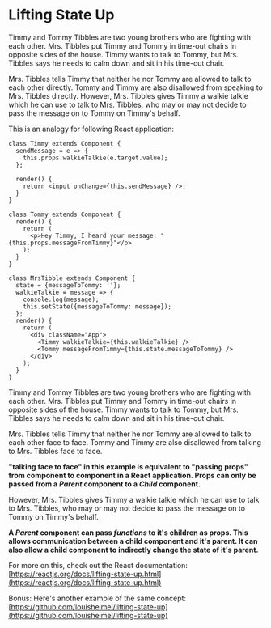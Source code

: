 # Lifting State Up
Timmy and Tommy Tibbles are two young brothers who are fighting with each other.  Mrs. Tibbles put Timmy and Tommy in time-out chairs in opposite sides of the house.  Timmy wants to talk to Tommy, but Mrs. Tibbles says he needs to calm down and sit in his time-out chair.  

Mrs. Tibbles tells Timmy that neither he nor Tommy are allowed to talk to each other directly.  Tommy and Timmy are also disallowed from speaking to Mrs. Tibbles directly.  However, Mrs. Tibbles gives Timmy a walkie talkie which he can use to talk to Mrs. Tibbles, who may or may not decide to pass the message on to Tommy on Timmy's behalf.

This is an analogy for following React application:

```
class Timmy extends Component {                                                         
  sendMessage = e => {                                                                  
    this.props.walkieTalkie(e.target.value);                                            
  };                                                                                    
                                                                                        
  render() {                                                                            
    return <input onChange={this.sendMessage} />;                                       
  }                                                                                     
}                                                                                       
                                                                                        
class Tommy extends Component {                                                         
  render() {                                                                            
    return (                                                                            
      <p>Hey Timmy, I heard your message: "{this.props.messageFromTimmy}"</p>           
    );                                                                                  
  }                                                                                     
}                                                                                       
                                                                                        
class MrsTibble extends Component {                                                     
  state = {messageToTommy: ''};                                                         
  walkieTalkie = message => {                                                           
    console.log(message);                                                               
    this.setState({messageToTommy: message});                                           
  };                                                                                    
  render() {                                                                            
    return (                                                                            
      <div className="App">                                                             
        <Timmy walkieTalkie={this.walkieTalkie} />                                      
        <Tommy messageFromTimmy={this.state.messageToTommy} />                          
      </div>                                                                            
    );                                                                                  
  }                                                                                     
}  
```

Timmy and Tommy Tibbles are two young brothers who are fighting with each other.  Mrs. Tibbles put Timmy and Tommy in time-out chairs in opposite sides of the house.  Timmy wants to talk to Tommy, but Mrs. Tibbles says he needs to calm down and sit in his time-out chair.  

Mrs. Tibbles tells Timmy that neither he nor Tommy are allowed to talk to each other face to face.  Tommy and Timmy are also disallowed from talking to Mrs. Tibbles face to face.

**"talking face to face" in this example is equivalent to "passing props" from component to component in a React application.  Props can only be passed from a *Parent* component to a *Child* component.**

However, Mrs. Tibbles gives Timmy a walkie talkie which he can use to talk to Mrs. Tibbles, who may or may not decide to pass the message on to Tommy on Timmy's behalf.

**A *Parent* component can pass *functions* to it's children as props.  This allows communication between a child component and it's parent.  It can also allow a child component to indirectly change the state of it's parent.**

For more on this, check out the React documentation: [https://reactjs.org/docs/lifting-state-up.html](https://reactjs.org/docs/lifting-state-up.html)

Bonus: Here's another example of the same concept:
[https://github.com/louisheimel/lifting-state-up](https://github.com/louisheimel/lifting-state-up)